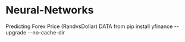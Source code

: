 # Neural-Networks
Predicting Forex Price (RandvsDollar)
DATA from pip install yfinance --upgrade --no-cache-dir
